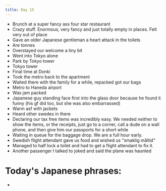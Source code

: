 ```yaml
---
title: Day 15
---
```


* Brunch at a super fancy ass four star restaurant 
* Crazy stuff. Enormous, very fancy and just totally empty in places. Felt very out of place
* Gave an older Japanese gentleman a heart attack in the toilets
* Are tonnes
* Overstayed our welcome a tiny bit
* Went into Tokyo alone
* Park by Tokyo tower
* Tokyo tower
* Final time at Donki
* Took the metro back to the apartment 
* Waited there with the family for a while, repacked got our bags 
* Metro to Haneda airport
* Was jam packed
* Japanese guy standing face first into the glass door because he found it funny (his gf did too, but she was also embarrassed)
* Warm asf with jackets
* Heard other swedes in there
* Declaring our tax free items was incredibly easy. We needed neither to show the items, or the receipts, just go to a corner, call a dude on a wall phone, and then give him our passports for a short while
* Waiting in queue for the baggage drop. We are a full hour early.
* Swedish flight attendant gave us food and wished us "smaklig måltid"
* Managed to half lock a toilet and had to get a flight attendant to fix it.
* Another passenger I talked to joked and said the plane was haunted

# Today's Japanese phrases:
*